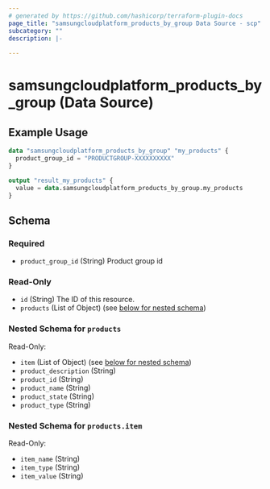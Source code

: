 ```yaml
---
# generated by https://github.com/hashicorp/terraform-plugin-docs
page_title: "samsungcloudplatform_products_by_group Data Source - scp"
subcategory: ""
description: |-
  
---
```


# samsungcloudplatform_products_by_group (Data Source)



## Example Usage

```terraform
data "samsungcloudplatform_products_by_group" "my_products" {
  product_group_id = "PRODUCTGROUP-XXXXXXXXXX"
}

output "result_my_products" {
  value = data.samsungcloudplatform_products_by_group.my_products
}
```

<!-- schema generated by tfplugindocs -->
## Schema

### Required

- `product_group_id` (String) Product group id

### Read-Only

- `id` (String) The ID of this resource.
- `products` (List of Object) (see [below for nested schema](#nestedatt--products))

<a id="nestedatt--products"></a>
### Nested Schema for `products`

Read-Only:

- `item` (List of Object) (see [below for nested schema](#nestedobjatt--products--item))
- `product_description` (String)
- `product_id` (String)
- `product_name` (String)
- `product_state` (String)
- `product_type` (String)

<a id="nestedobjatt--products--item"></a>
### Nested Schema for `products.item`

Read-Only:

- `item_name` (String)
- `item_type` (String)
- `item_value` (String)


